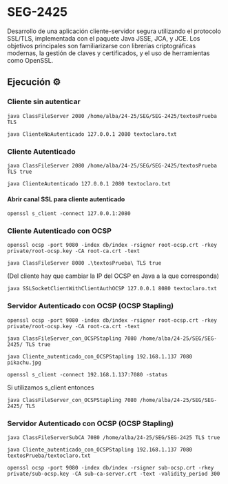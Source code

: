 # SEG-2425

Desarrollo de una aplicación cliente-servidor segura utilizando el protocolo SSL/TLS, implementada con el paquete Java JSSE, JCA, y JCE. 
Los objetivos principales son familiarizarse con librerías criptográficas modernas, la gestión de claves y certificados, y el uso de herramientas como OpenSSL.

## Ejecución ⚙️

### Cliente sin autenticar
```
java ClassFileServer 2080 /home/alba/24-25/SEG/SEG-2425/textosPrueba TLS
```
```
java ClienteNoAutenticado 127.0.0.1 2080 textoclaro.txt
```

### Cliente Autenticado
```
java ClassFileServer 2080 /home/alba/24-25/SEG/SEG-2425/textosPrueba TLS true
```
```
java ClienteAutenticado 127.0.0.1 2080 textoclaro.txt 
```
#### Abrir canal SSL para cliente autenticado
```
openssl s_client -connect 127.0.0.1:2080 
```

### Cliente Autenticado con OCSP

```
openssl ocsp -port 9080 -index db/index -rsigner root-ocsp.crt -rkey private/root-ocsp.key -CA root-ca.crt -text
```

```
java ClassFileServer 8080 .\textosPrueba\ TLS true
```

(Del cliente hay que cambiar la IP del OCSP en Java a la que corresponda)
```
java SSLSocketClientWithClientAuthOCSP 127.0.0.1 8080 textoclaro.txt
```

### Servidor Autenticado con OCSP (OCSP Stapling)

```
openssl ocsp -port 9080 -index db/index -rsigner root-ocsp.crt -rkey private/root-ocsp.key -CA root-ca.crt -text
```

```
java ClassFileServer_con_OCSPStapling 7080 /home/alba/24-25/SEG/SEG-2425/ TLS true
```

```
java Cliente_autenticado_con_OCSPStapling 192.168.1.137 7080 pikachu.jpg
```

```
openssl s_client -connect 192.168.1.137:7080 -status
```

Si utilizamos s_client entonces
```
java ClassFileServer_con_OCSPStapling 7080 /home/alba/24-25/SEG/SEG-2425/ TLS
```
### Servidor Autenticado con OCSP (OCSP Stapling)

```
java ClassFileServerSubCA 7080 /home/alba/24-25/SEG/SEG-2425 TLS true
```

```
java Cliente_autenticado_con_OCSPStapling 192.168.1.137 7080 textosPrueba/textoclaro.txt
```

```
openssl ocsp -port 9080 -index db/index -rsigner sub-ocsp.crt -rkey private/sub-ocsp.key -CA sub-ca-server.crt -text -validity_period 300
```
